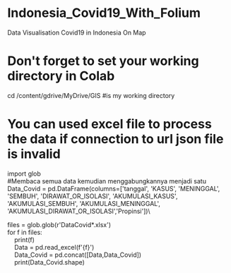 # Indonesia_Covid19_With_Folium
Data Visualisation Covid19 in Indonesia On Map 

# Don't forget to set your working directory in Colab
cd /content/gdrive/MyDrive/GIS #is my working directory

# You can used excel file to process the data if connection to url json file is invalid

import glob\
#Membaca semua data kemudian menggabungkannya menjadi satu\
Data_Covid = pd.DataFrame(columns=['tanggal', 'KASUS', 'MENINGGAL', 'SEMBUH', 'DIRAWAT_OR_ISOLASI',
       'AKUMULASI_KASUS', 'AKUMULASI_SEMBUH', 'AKUMULASI_MENINGGAL',
       'AKUMULASI_DIRAWAT_OR_ISOLASI','Propinsi'])\
       
files = glob.glob(r'DataCovid*.xlsx')\
for f in files:\
&nbsp;&nbsp;&nbsp;&nbsp;print(f)\
&nbsp;&nbsp;&nbsp;&nbsp;Data = pd.read_excel(f'{f}')\
&nbsp;&nbsp;&nbsp;&nbsp;Data_Covid = pd.concat([Data,Data_Covid])\
&nbsp;&nbsp;&nbsp;&nbsp;print(Data_Covid.shape)
